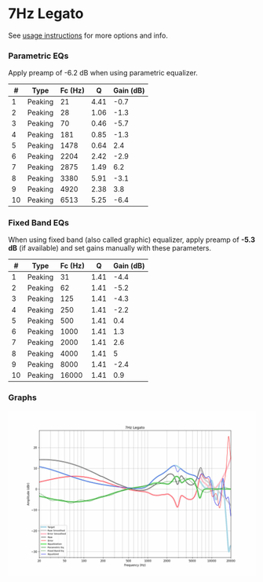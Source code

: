 # 7Hz Legato
See [usage instructions](https://github.com/jaakkopasanen/AutoEq#usage) for more options and info.

### Parametric EQs
Apply preamp of -6.2 dB when using parametric equalizer.

|   # | Type    |   Fc (Hz) |    Q |   Gain (dB) |
|-----|---------|-----------|------|-------------|
|   1 | Peaking |        21 | 4.41 |        -0.7 |
|   2 | Peaking |        28 | 1.06 |        -1.3 |
|   3 | Peaking |        70 | 0.46 |        -5.7 |
|   4 | Peaking |       181 | 0.85 |        -1.3 |
|   5 | Peaking |      1478 | 0.64 |         2.4 |
|   6 | Peaking |      2204 | 2.42 |        -2.9 |
|   7 | Peaking |      2875 | 1.49 |         6.2 |
|   8 | Peaking |      3380 | 5.91 |        -3.1 |
|   9 | Peaking |      4920 | 2.38 |         3.8 |
|  10 | Peaking |      6513 | 5.25 |        -6.4 |

### Fixed Band EQs
When using fixed band (also called graphic) equalizer, apply preamp of **-5.3 dB** (if available) and set gains manually with these parameters.

|   # | Type    |   Fc (Hz) |    Q |   Gain (dB) |
|-----|---------|-----------|------|-------------|
|   1 | Peaking |        31 | 1.41 |        -4.4 |
|   2 | Peaking |        62 | 1.41 |        -5.2 |
|   3 | Peaking |       125 | 1.41 |        -4.3 |
|   4 | Peaking |       250 | 1.41 |        -2.2 |
|   5 | Peaking |       500 | 1.41 |         0.4 |
|   6 | Peaking |      1000 | 1.41 |         1.3 |
|   7 | Peaking |      2000 | 1.41 |         2.6 |
|   8 | Peaking |      4000 | 1.41 |         5   |
|   9 | Peaking |      8000 | 1.41 |        -2.4 |
|  10 | Peaking |     16000 | 1.41 |         0.9 |

### Graphs
![](./7Hz%20Legato.png)
